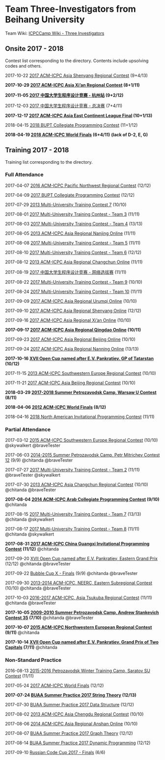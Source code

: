 # Team Three-Investigators from Beihang University

Team Wiki: [ICPCCamp Wiki - Three Investigators](https://github.com/tangjz/icpc-camp-wiki/blob/master/three-investigators/Front%20Page.page)

## Onsite 2017 - 2018

Contest list corresponding to the directory. Contents include upsolving codes and others.

2017-10-22 [2017 ACM-ICPC Asia Shenyang Regional Contest](https://github.com/tangjz/icpc-camp-wiki/blob/master/three-investigators/2017%20ACM-ICPC%20Asia%20Shenyang%20Regional%20Contest.page) (9+4/13)

**2017-10-29 [2017 ACM-ICPC Asia Xi’an Regional Contest](https://github.com/tangjz/icpc-camp-wiki/blob/master/three-investigators/2017%20ACM-ICPC%20Asia%20Xi%e2%80%99an%20Regional%20Contest.page) (8+1/11)**

**2017-11-05 [2017 中国大学生程序设计竞赛 - 杭州站](https://github.com/tangjz/icpc-camp-wiki/blob/master/three-investigators/2017%20%e4%b8%ad%e5%9b%bd%e5%a4%a7%e5%ad%a6%e7%94%9f%e7%a8%8b%e5%ba%8f%e8%ae%be%e8%ae%a1%e7%ab%9e%e8%b5%9b%20-%20%e6%9d%ad%e5%b7%9e%e7%ab%99.page) (9+2/12)** 

2017-12-03 [2017 中国大学生程序设计竞赛 - 总决赛](https://github.com/tangjz/icpc-camp-wiki/blob/master/three-investigators/2017%20%e4%b8%ad%e5%9b%bd%e5%a4%a7%e5%ad%a6%e7%94%9f%e7%a8%8b%e5%ba%8f%e8%ae%be%e8%ae%a1%e7%ab%9e%e8%b5%9b%20-%20%e6%80%bb%e5%86%b3%e8%b5%9b.page) (7+4/11)

**2017-12-17 [2017 ACM-ICPC Asia East Continent League Final](https://github.com/tangjz/icpc-camp-wiki/blob/master/three-investigators/2017%20ACM-ICPC%20Asia%20East%20Continent%20League%20Final.page) (10+1/13)**

2018-04-15 [2018 BUPT Collegiate Programming Contest](https://github.com/tangjz/icpc-camp-wiki/blob/master/three-investigators/2018%20BUPT%20Collegiate%20Programming%20Contest.page) (11+1/12)

**2018-04-19 [2018 ACM-ICPC World Finals](https://github.com/tangjz/icpc-camp-wiki/blob/master/three-investigators/2018%20ACM-ICPC%20World%20Finals.page) (6+4/11)** **(lack of D-2, E, G)**

## Training 2017 - 2018

Training list corresponding to the directory.

### Full Attendance

2017-04-07 [2016 ACM-ICPC Pacific Northwest Regional Contest](https://github.com/tangjz/icpc-camp-wiki/blob/master/three-investigators/2016%20ACM-ICPC%20Pacific%20Northwest%20Regional%20Contest.page) (12/12)

2017-04-09 [2017 BUPT Collegiate Programming Contest](https://github.com/tangjz/icpc-camp-wiki/blob/master/three-investigators/2017%20BUPT%20Collegiate%20Programming%20Contest.page) (12/12)

2017-07-29 [2013 Multi-University Training Contest 7](https://github.com/tangjz/icpc-camp-wiki/blob/master/three-investigators/2013%20Multi-University%20Training%20Contest%207.page) (10/10)

2017-08-01 [2017 Multi-University Training Contest - Team 3](https://github.com/tangjz/icpc-camp-wiki/blob/master/three-investigators/2017%20Multi-University%20Training%20Contest%20-%20Team%203.page) (11/11)

2017-08-03 [2017 Multi-University Training Contest - Team 4](https://github.com/tangjz/icpc-camp-wiki/blob/master/three-investigators/2017%20Multi-University%20Training%20Contest%20-%20Team%204.page) (13/13)

2017-08-05 [2013 ACM-ICPC Asia Regional Nanjing Online](https://github.com/tangjz/icpc-camp-wiki/blob/master/three-investigators/2013%20ACM-ICPC%20Asia%20Regional%20Nanjing%20Online.page) (11/11)

2017-08-08 [2017 Multi-University Training Contest - Team 5](https://github.com/tangjz/icpc-camp-wiki/blob/master/three-investigators/2017%20Multi-University%20Training%20Contest%20-%20Team%205.page) (11/11) 

2017-08-10 [2017 Multi-University Training Contest - Team 6](https://github.com/tangjz/icpc-camp-wiki/blob/master/three-investigators/2017%20Multi-University%20Training%20Contest%20-%20Team%206.page) (12/12) 

2017-08-12 [2013 ACM-ICPC Asia Regional Changchun Online](https://github.com/tangjz/icpc-camp-wiki/blob/master/three-investigators/2013%20ACM-ICPC%20Asia%20Regional%20Changchun%20Online.page) (11/11)

2017-08-19 [2017 中国大学生程序设计竞赛 - 网络选拔赛](https://github.com/tangjz/icpc-camp-wiki/blob/master/three-investigators/2017%20%e4%b8%ad%e5%9b%bd%e5%a4%a7%e5%ad%a6%e7%94%9f%e7%a8%8b%e5%ba%8f%e8%ae%be%e8%ae%a1%e7%ab%9e%e8%b5%9b%20-%20%e7%bd%91%e7%bb%9c%e9%80%89%e6%8b%94%e8%b5%9b.page) (11/11)

2017-08-22 [2017 Multi-University Training Contest - Team 9](https://github.com/tangjz/icpc-camp-wiki/blob/master/three-investigators/2017%20Multi-University%20Training%20Contest%20-%20Team%209.page) (10/10) 

2017-08-24 [2017 Multi-University Training Contest - Team 10](https://github.com/tangjz/icpc-camp-wiki/blob/master/three-investigators/2017%20Multi-University%20Training%20Contest%20-%20Team%2010.page) (11/11)

2017-09-09 [2017 ACM-ICPC Asia Regional Urumqi Online](https://github.com/tangjz/icpc-camp-wiki/blob/master/three-investigators/2017%20ACM-ICPC%20Asia%20Regional%20Urumqi%20Online.page) (10/10)

2017-09-10 [2017 ACM-ICPC Asia Regional Shenyang Online](https://github.com/tangjz/icpc-camp-wiki/blob/master/three-investigators/2017%20ACM-ICPC%20Asia%20Regional%20Shenyang%20Online.page) (12/12)

2017-09-16 [2017 ACM-ICPC Asia Regional Xi’an Online](https://github.com/tangjz/icpc-camp-wiki/blob/master/three-investigators/2017%20ACM-ICPC%20Asia%20Regional%20Xi%e2%80%99an%20Online.page) (10/10)

**2017-09-17 [2017 ACM-ICPC Asia Regional Qingdao Online](https://github.com/tangjz/icpc-camp-wiki/blob/master/three-investigators/2017%20ACM-ICPC%20Asia%20Regional%20Qingdao%20Online.page) (10/11)**

2017-09-23 [2017 ACM-ICPC Asia Regional Beijing Online](https://github.com/tangjz/icpc-camp-wiki/blob/master/three-investigators/2017%20ACM-ICPC%20Asia%20Regional%20Beijing%20Online.page) (10/10)

2017-09-24 [2017 ACM-ICPC Asia Regional Nanning Online](https://github.com/tangjz/icpc-camp-wiki/blob/master/three-investigators/2017%20ACM-ICPC%20Asia%20Regional%20Nanning%20Online.page) (13/13)

**2017-10-16 [XVII Open Cup named after E.V. Pankratiev. GP of Tatarstan](https://github.com/tangjz/icpc-camp-wiki/blob/master/three-investigators/XVII%20Open%20Cup%20named%20after%20E.V.%20Pankratiev.%20GP%20of%20Tatarstan.page) (10/12)**

2017-11-15 [2013 ACM-ICPC Southwestern Europe Regional Contest](https://github.com/tangjz/icpc-camp-wiki/blob/master/three-investigators/2013%20ACM-ICPC%20Southwestern%20Europe%20Regional%20Contest.page) (10/10)

2017-11-21 [2017 ACM-ICPC Asia Beijing Regional Contest](https://github.com/tangjz/icpc-camp-wiki/blob/master/three-investigators/2017%20ACM-ICPC%20Asia%20Beijing%20Regional%20Contest.page) (10/10)

**2018-03-29 [2017-2018 Summer Petrozavodsk Camp, Warsaw U Contest](https://github.com/tangjz/icpc-camp-wiki/blob/master/three-investigators/2017-2018%20Summer%20Petrozavodsk%20Camp,%20Warsaw%20U%20Contest.page) (8/11)**

**2018-04-06 [2012 ACM-ICPC World Finals](https://github.com/tangjz/icpc-camp-wiki/blob/master/three-investigators/2012%20ACM-ICPC%20World%20Finals.page) (8/12)**

2018-04-16 [2018 North American Invitational Programming Contest](https://github.com/tangjz/icpc-camp-wiki/blob/master/three-investigators/2018%20North%20American%20Invitational%20Programming%20Contest.page) (11/11)

### Partial Attendance

2017-03-12 [2015 ACM-ICPC Southwestern Europe Regional Contest](https://github.com/tangjz/icpc-camp-wiki/blob/master/three-investigators/2015%20ACM-ICPC%20Southwestern%20Europe%20Regional%20Contest.page) (10/10) @skywalkert @braveTester

2017-06-03 [2014-2015 Summer Petrozavodsk Camp, Petr Mitrichev Contest 12](https://github.com/tangjz/icpc-camp-wiki/blob/master/three-investigators/2014-2015%20Summer%20Petrozavodsk%20Camp,%20Petr%20Mitrichev%20Contest%2012.page) (9/9) @chitanda @braveTester

2017-07-27 [2017 Multi-University Training Contest - Team 2](https://github.com/tangjz/icpc-camp-wiki/blob/master/three-investigators/2017%20Multi-University%20Training%20Contest%20-%20Team%202.page) (11/11) @braveTester @skywalkert 

2017-07-30 [2013 ACM-ICPC Asia Changchun Regional Contest](https://github.com/tangjz/icpc-camp-wiki/blob/master/three-investigators/2013%20ACM-ICPC%20Asia%20Changchun%20Regional%20Contest.page) (10/10) @chitanda @braveTester

**2017-08-04 [2014 ACM-ICPC Arab Collegiate Programming Contest](https://github.com/tangjz/icpc-camp-wiki/blob/master/three-investigators/2014%20ACM-ICPC%20Arab%20Collegiate%20Programming%20Contest.page) (9/10)** @chitanda

2017-08-15 [2017 Multi-University Training Contest - Team 7](https://github.com/tangjz/icpc-camp-wiki/blob/master/three-investigators/2017%20Multi-University%20Training%20Contest%20-%20Team%207.page) (13/13) @chitanda @skywalkert

2017-08-17 [2017 Multi-University Training Contest - Team 8](https://github.com/tangjz/icpc-camp-wiki/blob/master/three-investigators/2017%20Multi-University%20Training%20Contest%20-%20Team%208.page) (11/11) @chitanda @skywalkert

**2017-08-31 [2017 ACM-ICPC China Guangxi Invitational Programming Contest](https://github.com/tangjz/icpc-camp-wiki/blob/master/three-investigators/2017%20ACM-ICPC%20China%20Guangxi%20Invitational%20Programming%20Contest.page) (11/12)** @chitanda

2017-09-20 [XVII Open Cup named after E.V. Pankratiev, Eastern Grand Prix](https://github.com/tangjz/icpc-camp-wiki/blob/master/three-investigators/XVII%20Open%20Cup%20named%20after%20E.V.%20Pankratiev,%20Eastern%20Grand%20Prix.page) (12/12) @chitanda @braveTester

2017-09-22 [Bubble Cup X - Finals](https://github.com/tangjz/icpc-camp-wiki/blob/master/three-investigators/Bubble%20Cup%20X%20-%20Finals.page) (9/9) @chitanda @braveTester

2017-09-30 [2013-2014 ACM-ICPC, NEERC, Eastern Subregional Contest](https://github.com/tangjz/icpc-camp-wiki/blob/master/three-investigators/2013-2014%20ACM-ICPC,%20NEERC,%20Eastern%20Subregional%20Contest.page) (10/10) @chitanda @braveTester

2017-10-03 [2016-2017 ACM-ICPC, Asia Tsukuba Regional Contest](https://github.com/tangjz/icpc-camp-wiki/blob/master/three-investigators/2016-2017%20ACM-ICPC,%20Asia%20Tsukuba%20Regional%20Contest.page) (11/11) @chitanda @braveTester

**2017-10-05 [2009-2010 Summer Petrozavodsk Camp, Andrew Stankevich Contest 35](https://github.com/tangjz/icpc-camp-wiki/blob/master/three-investigators/2009-2010%20Summer%20Petrozavodsk%20Camp,%20Andrew%20Stankevich%20Contest%2035.page) (7/10)** @chitanda @braveTester

**2017-10-07 [2015 ACM-ICPC Northwestern European Regional Contest](https://github.com/tangjz/icpc-camp-wiki/blob/master/three-investigators/2015%20ACM-ICPC%20Northwestern%20European%20Regional%20Contest.page) (9/11)** @chitanda

**2017-10-14 [XVII Open Cup named after E.V. Pankratiev. Grand Prix of Two Capitals](https://github.com/tangjz/icpc-camp-wiki/blob/master/three-investigators/XVII%20Open%20Cup%20named%20after%20E.V.%20Pankratiev.%20Grand%20Prix%20of%20Two%20Capitals.page) (7/11)** @chitanda

### Non-Standard Practice

2016-08-13 [2015-2016 Petrozavodsk Winter Training Camp, Saratov SU Contest](https://github.com/tangjz/icpc-camp-wiki/blob/master/three-investigators/2015-2016%20Petrozavodsk%20Winter%20Training%20Camp,%20Saratov%20SU%20Contest.page) (11/11)

2017-05-24 [2017 ACM-ICPC World Finals](https://github.com/tangjz/icpc-camp-wiki/blob/master/three-investigators/2017%20ACM-ICPC%20World%20Finals.page) (12/12)

**2017-07-24 [BUAA Summer Practice 2017 String Theory](https://github.com/tangjz/icpc-camp-wiki/blob/master/three-investigators/BUAA%20Summer%20Practice%202017%20String%20Theory.page) (12/13)**

2017-07-30 [BUAA Summer Practice 2017 Data Structure](https://github.com/tangjz/icpc-camp-wiki/blob/master/three-investigators/BUAA%20Summer%20Practice%202017%20Data%20Structure.page) (12/12)

2017-08-02 [2013 ACM-ICPC Asia Chengdu Regional Contest](https://github.com/tangjz/icpc-camp-wiki/blob/master/three-investigators/2013%20ACM-ICPC%20Asia%20Chengdu%20Regional%20Contest.page) (10/10)

2017-08-06 [2014 ACM-ICPC Asia Regional Anshan Online](https://github.com/tangjz/icpc-camp-wiki/blob/master/three-investigators/2014%20ACM-ICPC%20Asia%20Regional%20Anshan%20Online.page) (10/10)

2017-08-07 [BUAA Summer Practice 2017 Graph Theory](https://github.com/tangjz/icpc-camp-wiki/blob/master/three-investigators/BUAA%20Summer%20Practice%202017%20Graph%20Theory.page) (12/12)

2017-08-14 [BUAA Summer Practice 2017 Dynamic Programming](https://github.com/tangjz/icpc-camp-wiki/blob/master/three-investigators/BUAA%20Summer%20Practice%202017%20Dynamic%20Programming.page) (12/12)

2017-09-10 [Russian Code Cup 2017 - Finals](https://github.com/tangjz/icpc-camp-wiki/blob/master/three-investigators/Russian%20Code%20Cup%202017%20-%20Finals.page) (6/6)
